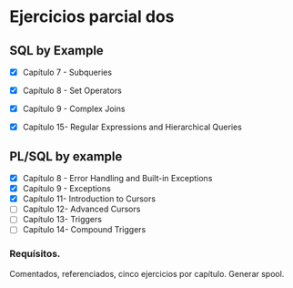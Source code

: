﻿# Ejercicios parcial dos
## SQL by Example

- [x] Capítulo 7 - Subqueries
- [x] Capítulo 8 - Set Operators
- [x] Capítulo 9 - Complex Joins
- [x] Capítulo 15- Regular Expressions and Hierarchical Queries


## PL/SQL by example

- [x] Capítulo 8 - Error Handling and Built-in Exceptions
- [x] Capítulo 9 - Exceptions
- [x] Capítulo 11- Introduction to Cursors
- [ ] Capítulo 12- Advanced Cursors
- [ ] Capítulo 13- Triggers
- [ ] Capítulo 14- Compound Triggers

### Requísitos.
Comentados, referenciados, cinco ejercicios por capítulo.
Generar spool. 
